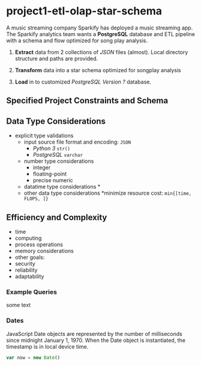 # project1-etl-olap-star-schema

A music streaming company Sparkify has deployed a music streaming app.
The Sparkify analytics team wants a **PostgreSQL**
database and ETL pipeline with a schema and flow optimized for song play analysis.

1. **Extract** data from 2 collections of *JSON* files (almost).
Local directory structure and paths are provided.

2. **Transform** data into a star schema optimized for songplay analysis

3. **Load** in to customized _PostgreSQL Version ?_ database.

## Specified Project Constraints and Schema

## Data Type Considerations

* explicit type validations
  * input source file format and encoding: `JSON`
    * _Python 3_ `str()`
    * _PostgreSQL_ `varchar`
  * number type considerations
    * integer
    * floating-point
    * precise numeric
  * datatime type considerations
    * 
  * other data type considerations
*minimize resource cost: `min{[time, FLOPS, ]}`

## Efficiency and Complexity 

* time
* computing
* process operations
* memory considerations
* other goals:
* security
* reliability
* adaptability

### Example Queries

some text

### Dates

JavaScript Date objects are represented by the number of milliseconds since midnight
January 1, 1970. When the Date object is instantiated, the timestamp is in local device time.

```javascript
var now = new Date()
```
